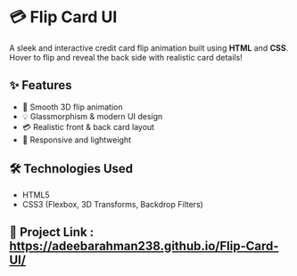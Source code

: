 # 💳 Flip Card UI

A sleek and interactive credit card flip animation built using **HTML** and **CSS**. Hover to flip and reveal the back side with realistic card details!

## ✨ Features

- 🔁 Smooth 3D flip animation
- 💡 Glassmorphism & modern UI design
- 💳 Realistic front & back card layout
- 🎯 Responsive and lightweight

## 🛠️ Technologies Used

- HTML5
- CSS3 (Flexbox, 3D Transforms, Backdrop Filters)

## 🚀 Project Link : https://adeebarahman238.github.io/Flip-Card-UI/
